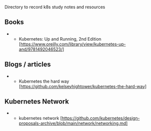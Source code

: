 Directory to record k8s study notes and resources 


## Books 
- * Kubernetes: Up and Running, 2nd Edition [https://www.oreilly.com/library/view/kubernetes-up-and/9781492046523/]


## Blogs / articles 
- * Kubernetes the hard way [https://github.com/kelseyhightower/kubernetes-the-hard-way] 



## Kubernetes Network
- * kubernetes network [https://github.com/kubernetes/design-proposals-archive/blob/main/network/networking.md]

